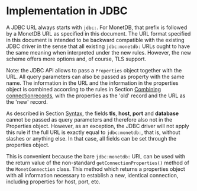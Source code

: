 # Implementation in JDBC

A JDBC URL always starts with `jdbc:`. For MonetDB, that prefix is followed by a
MonetDB URL as specified in this document. The URL format specified in this
document is intended to be backward compatible with the existing JDBC driver in
the sense that all existing `jdbc:monetdb:` URLs ought to have the same meaning
when interpreted under the new rules. However, the new scheme offers more
options and, of course, TLS support.

Note: the JDBC API allows to pass a `Properties` object together with the URL.
All query parameters can also be passed as property with the same name. The
information in the URL and the information in the properties object is combined
according to the rules in
Section&nbsp;[Combining connectionrecords](#combining-connection-records),
with the properties as the 'old' record and the URL as the 'new' record.

As described in Section&nbsp;[Syntax](#syntax), the fields **tls**,
**host**, **port** and **database** cannot be passed as query parameters and
therefore also not in the Properties object. However, as an exception, the JDBC
driver will not apply this rule if the full URL is exactly equal to
`jdbc:monetdb:`, that is, without slashes or anything else. In that case, all
fields can be set through the properties object.

This is convenient because the bare `jdbc:monetdb:` URL can be used with the
return value of the non-standard `getConnectionProperties()` method of the
`MonetConnection` class. This method which returns a properties object with all
information necessary to establish a new, identical connection, including
properties for host, port, etc.


